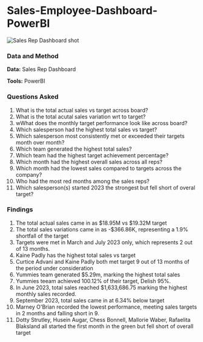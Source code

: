 # Sales-Employee-Dashboard-PowerBI
![Sales Rep Dashboard shot](https://github.com/user-attachments/assets/35ce1a00-b2f1-4fa3-9aaa-7cfa67610f38)


### Data and Method
**Data:** Sales Rep Dashboard

**Tools:** PowerBI

### Questions Asked
1. What is the total actual sales vs target across board?
2. What is the total acutal sales variation wrt to target?
3. wWhat does the monthly target performance look like across board?
4. Which salesperson had the highest total sales vs target?
5. Which salesperson most consistently met or exceeded their targets month over month?
6.	Which team generated the highest total sales?
7.	Which team had the highest target achievement percentage?
8.	Which month had the highest overall sales across all reps?
9.	Which month had the lowest sales compared to targets across the company?
10.	Who had the most red months among the sales reps?
11.	Which salesperson(s) started 2023 the strongest but fell short of overal target?


### Findings
1. The total actual sales came in as $18.95M vs $19.32M target
2. The total sales variations came in as -$366.86K, representing a 1.9% shortfall of the target
3. Targets were met in March and July 2023 only, which represents 2 out of 13 months.
4. Kaine Padly has the highest total sales vs target
5. Curtice Advani and Kaine Padly both met target 9 out of 13 months of the period under consideration
6.	Yummies team generated $5.29m, marking the highest total sales 
7.	Yummies teeam achieved 100.12% of their target, Delish 95%.
8.	In June 2023, total sales reached $1,633,686.75 marking the highest monthly sales recorded.
9.	September 2023, total sales came in at 6.34% below target
10.	Marney O'Brian recorded the lowest performance, meeting sales targets in 2 months and falling short in 9.
11.	Dotty Strutley, Husein Augar, Chess Bonnell, Mallorie Waber, Rafaelita Blaksland all started the first month in the green but fell short of overall target
